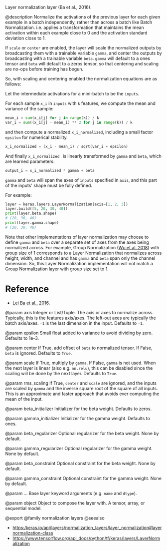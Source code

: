 Layer normalization layer (Ba et al., 2016).

@description
Normalize the activations of the previous layer for each given example in a
batch independently, rather than across a batch like Batch Normalization.
i.e. applies a transformation that maintains the mean activation within each
example close to 0 and the activation standard deviation close to 1.

If `scale` or `center` are enabled, the layer will scale the normalized
outputs by broadcasting them with a trainable variable `gamma`, and center
the outputs by broadcasting with a trainable variable `beta`. `gamma` will
default to a ones tensor and `beta` will default to a zeros tensor, so that
centering and scaling are no-ops before training has begun.

So, with scaling and centering enabled the normalization equations
are as follows:

Let the intermediate activations for a mini-batch to be the `inputs`.

For each sample `x_i` in `inputs` with `k` features, we compute the mean and
variance of the sample:

```python
mean_i = sum(x_i[j] for j in range(k)) / k
var_i = sum((x_i[j] - mean_i) ** 2 for j in range(k)) / k
```

and then compute a normalized `x_i_normalized`, including a small factor
`epsilon` for numerical stability.

```python
x_i_normalized = (x_i - mean_i) / sqrt(var_i + epsilon)
```

And finally `x_i_normalized ` is linearly transformed by `gamma` and `beta`,
which are learned parameters:

```python
output_i = x_i_normalized * gamma + beta
```

`gamma` and `beta` will span the axes of `inputs` specified in `axis`, and
this part of the inputs' shape must be fully defined.

For example:

```python
layer = keras.layers.LayerNormalization(axis=[1, 2, 3])
layer.build([5, 20, 30, 40])
print(layer.beta.shape)
# (20, 30, 40)
print(layer.gamma.shape)
# (20, 30, 40)
```

Note that other implementations of layer normalization may choose to define
`gamma` and `beta` over a separate set of axes from the axes being
normalized across. For example, Group Normalization
([Wu et al. 2018](https://arxiv.org/abs/1803.08494)) with group size of 1
corresponds to a Layer Normalization that normalizes across height, width,
and channel and has `gamma` and `beta` span only the channel dimension.
So, this Layer Normalization implementation will not match a Group
Normalization layer with group size set to 1.

# Reference
- [Lei Ba et al., 2016](https://arxiv.org/abs/1607.06450).

@param axis
Integer or List/Tuple. The axis or axes to normalize across.
Typically, this is the features axis/axes. The left-out axes are
typically the batch axis/axes. `-1` is the last dimension in the
input. Defaults to `-1`.

@param epsilon
Small float added to variance to avoid dividing by zero.
Defaults to 1e-3.

@param center
If True, add offset of `beta` to normalized tensor. If False,
`beta` is ignored. Defaults to `True`.

@param scale
If True, multiply by `gamma`. If False, `gamma` is not used.
When the next layer is linear (also e.g. `nn.relu`), this can be
disabled since the scaling will be done by the next layer.
Defaults to `True`.

@param rms_scaling
If True, `center` and `scale` are ignored, and the
inputs are scaled by `gamma` and the inverse square root
of the square of all inputs. This is an approximate and faster
approach that avoids ever computing the mean of the input.

@param beta_initializer
Initializer for the beta weight. Defaults to zeros.

@param gamma_initializer
Initializer for the gamma weight. Defaults to ones.

@param beta_regularizer
Optional regularizer for the beta weight.
None by default.

@param gamma_regularizer
Optional regularizer for the gamma weight.
None by default.

@param beta_constraint
Optional constraint for the beta weight.
None by default.

@param gamma_constraint
Optional constraint for the gamma weight.
None by default.

@param ...
Base layer keyword arguments (e.g. `name` and `dtype`).

@param object
Object to compose the layer with. A tensor, array, or sequential model.

@export
@family normalization layers
@seealso
+ <https:/keras.io/api/layers/normalization_layers/layer_normalization#layernormalization-class>
+ <https://www.tensorflow.org/api_docs/python/tf/keras/layers/LayerNormalization>
